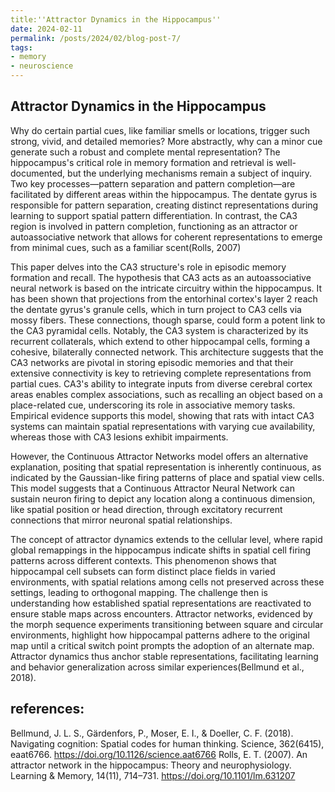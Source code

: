 ```yaml
---
title:''Attractor Dynamics in the Hippocampus''
date: 2024-02-11
permalink: /posts/2024/02/blog-post-7/
tags:
- memory
- neuroscience
---
```


## Attractor Dynamics in the Hippocampus

Why do certain partial cues, like familiar smells or locations, trigger such strong, vivid, and detailed memories? More abstractly, why can a minor cue generate such a robust and complete mental representation? The hippocampus's critical role in memory formation and retrieval is well-documented, but the underlying mechanisms remain a subject of inquiry. Two key processes—pattern separation and pattern completion—are facilitated by different areas within the hippocampus. The dentate gyrus is responsible for pattern separation, creating distinct representations during learning to support spatial pattern differentiation. In contrast, the CA3 region is involved in pattern completion, functioning as an attractor or autoassociative network that allows for coherent representations to emerge from minimal cues, such as a familiar scent(Rolls, 2007)

This paper delves into the CA3 structure's role in episodic memory formation and recall. The hypothesis that CA3 acts as an autoassociative neural network is based on the intricate circuitry within the hippocampus. It has been shown that projections from the entorhinal cortex's layer 2 reach the dentate gyrus's granule cells, which in turn project to CA3 cells via mossy fibers. These connections, though sparse, could form a potent link to the CA3 pyramidal cells. Notably, the CA3 system is characterized by its recurrent collaterals, which extend to other hippocampal cells, forming a cohesive, bilaterally connected network. This architecture suggests that the CA3 networks are pivotal in storing episodic memories and that their extensive connectivity is key to retrieving complete representations from partial cues. CA3's ability to integrate inputs from diverse cerebral cortex areas enables complex associations, such as recalling an object based on a place-related cue, underscoring its role in associative memory tasks. Empirical evidence supports this model, showing that rats with intact CA3 systems can maintain spatial representations with varying cue availability, whereas those with CA3 lesions exhibit impairments.

However, the Continuous Attractor Networks model offers an alternative explanation, positing that spatial representation is inherently continuous, as indicated by the Gaussian-like firing patterns of place and spatial view cells. This model suggests that a Continuous Attractor Neural Network can sustain neuron firing to depict any location along a continuous dimension, like spatial position or head direction, through excitatory recurrent connections that mirror neuronal spatial relationships.

The concept of attractor dynamics extends to the cellular level, where rapid global remappings in the hippocampus indicate shifts in spatial cell firing patterns across different contexts. This phenomenon shows that hippocampal cell subsets can form distinct place fields in varied environments, with spatial relations among cells not preserved across these settings, leading to orthogonal mapping. The challenge then is understanding how established spatial representations are reactivated to ensure stable maps across encounters. Attractor networks, evidenced by the morph sequence experiments transitioning between square and circular environments, highlight how hippocampal patterns adhere to the original map until a critical switch point prompts the adoption of an alternate map. Attractor dynamics thus anchor stable representations, facilitating learning and behavior generalization across similar experiences(Bellmund et al., 2018).


## references: 
Bellmund, J. L. S., Gärdenfors, P., Moser, E. I., & Doeller, C. F. (2018). Navigating cognition: Spatial codes for human thinking. Science, 362(6415), eaat6766. https://doi.org/10.1126/science.aat6766
Rolls, E. T. (2007). An attractor network in the hippocampus: Theory and neurophysiology. Learning & Memory, 14(11), 714–731. https://doi.org/10.1101/lm.631207


